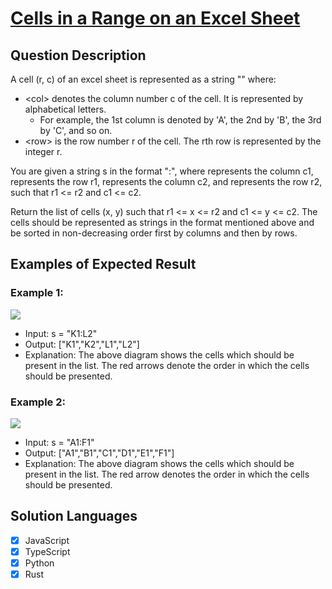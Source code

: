 # [Cells in a Range on an Excel Sheet](https://leetcode.com/problems/cells-in-a-range-on-an-excel-sheet/description/)

## Question Description

A cell (r, c) of an excel sheet is represented as a string "<col><row>" where:

- \<col> denotes the column number c of the cell. It is represented by alphabetical letters.
  - For example, the 1st column is denoted by 'A', the 2nd by 'B', the 3rd by 'C', and so on.
- \<row> is the row number r of the cell. The rth row is represented by the integer r.

You are given a string s in the format "<col1><row1>:<col2><row2>", where <col1> represents the column c1, <row1> represents the row r1, <col2> represents the column c2, and <row2> represents the row r2, such that r1 <= r2 and c1 <= c2.

Return the list of cells (x, y) such that r1 <= x <= r2 and c1 <= y <= c2. The cells should be represented as strings in the format mentioned above and be sorted in non-decreasing order first by columns and then by rows.

## Examples of Expected Result

### Example 1:

![](https://assets.leetcode.com/uploads/2022/02/08/ex1drawio.png)

- Input: s = "K1:L2"
- Output: ["K1","K2","L1","L2"]
- Explanation:
  The above diagram shows the cells which should be present in the list.
  The red arrows denote the order in which the cells should be presented.

### Example 2:

![](https://assets.leetcode.com/uploads/2022/02/09/exam2drawio.png)

- Input: s = "A1:F1"
- Output: ["A1","B1","C1","D1","E1","F1"]
- Explanation:
  The above diagram shows the cells which should be present in the list.
  The red arrow denotes the order in which the cells should be presented.

## Solution Languages

- [x] JavaScript
- [x] TypeScript
- [x] Python
- [x] Rust
